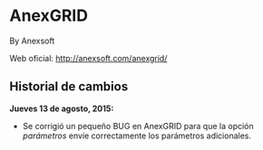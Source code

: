 # AnexGRID
By Anexsoft

Web oficial:
http://anexsoft.com/anexgrid/

<h2>Historial de cambios</h2>

<b>Jueves 13 de agosto, 2015:</b>
<ul>
  <li>Se corrigió un pequeño BUG en AnexGRID para que la opción <em>parámetros</em> envíe correctamente los parámetros adicionales.</li>
</ul>


